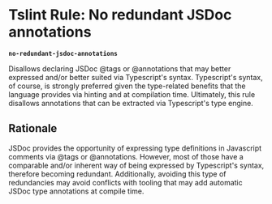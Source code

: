 # Tslint Rule: No redundant JSDoc annotations

**`no-redundant-jsdoc-annotations`**

Disallows declaring JSDoc @tags or @annotations that may better expressed and/or better suited via Typescript's syntax. Typescript's syntax, of course, is strongly preferred given the type-related benefits that the language provides via hinting and at compilation time. Ultimately, this rule disallows annotations that can be extracted via Typescript's type engine.

## Rationale

JSDoc provides the opportunity of expressing type definitions in Javascript comments via @tags or @annotations. However, most of those have a comparable and/or inherent way of being expressed by Typescript's syntax, therefore becoming redundant. Additionally, avoiding this type of redundancies may avoid conflicts with tooling that may add automatic JSDoc type annotations at compile time.
